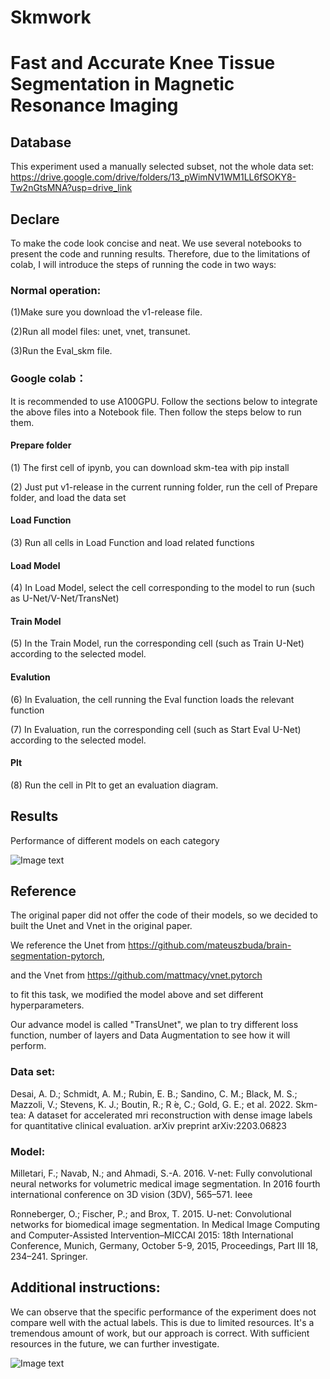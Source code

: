 # Skmwork
# Fast and Accurate Knee Tissue Segmentation in Magnetic Resonance Imaging

## Database
This experiment used a manually selected subset, not the whole data set:
https://drive.google.com/drive/folders/13_pWimNV1WM1LL6fSOKY8-Tw2nGtsMNA?usp=drive_link

## Declare
To make the code look concise and neat. We use several notebooks to present the code and running results. Therefore, due to the limitations of colab, I will introduce the steps of running the code in two ways:

### Normal operation:
(1)Make sure you download the v1-release file.

(2)Run all model files: unet, vnet, transunet.

(3)Run the Eval_skm file.

### Google colab：
It is recommended to use A100GPU.
Follow the sections below to integrate the above files into a Notebook file. Then follow the steps below to run them.

#### Prepare folder
(1) The first cell of ipynb, you can download skm-tea with pip install

(2) Just put v1-release in the current running folder, run the cell of Prepare folder, and load the data set

#### Load Function
(3) Run all cells in Load Function and load related functions

#### Load Model
(4) In Load Model, select the cell corresponding to the model to run (such as U-Net/V-Net/TransNet)

#### Train Model
(5) In the Train Model, run the corresponding cell (such as Train U-Net) according to the selected model.

#### Evalution
(6) In Evaluation, the cell running the Eval function loads the relevant function

(7) In Evaluation, run the corresponding cell (such as Start Eval U-Net) according to the selected model.

#### Plt
(8) Run the cell in Plt to get an evaluation diagram.

## Results
Performance of different models on each category

![Image text](https://github.com/LULU-Li0720/skmwork/blob/main/Performance.png)

## Reference
The original paper did not offer the code of their models, so we decided to built the Unet and Vnet in the original paper.

We reference the Unet from https://github.com/mateuszbuda/brain-segmentation-pytorch,

and the Vnet from https://github.com/mattmacy/vnet.pytorch

to fit this task, we modified the model above and set different hyperparameters.

Our advance model is called "TransUnet", we plan to try different loss function, number of layers and Data Augmentation to see how it will perform.


### Data set:

Desai, A. D.; Schmidt, A. M.; Rubin, E. B.; Sandino, C. M.; Black, M. S.; Mazzoli, V.; Stevens, K. J.; Boutin, R.; R ́e, C.;
Gold, G. E.; et al. 2022. Skm-tea: A dataset for accelerated mri reconstruction with dense image labels for quantitative clinical evaluation. arXiv preprint arXiv:2203.06823

### Model:

Milletari, F.; Navab, N.; and Ahmadi, S.-A. 2016. V-net: Fully convolutional neural networks for volumetric medical image segmentation. In 2016 fourth international conference on 3D vision (3DV), 565–571. Ieee

Ronneberger, O.; Fischer, P.; and Brox, T. 2015. U-net: Convolutional networks for biomedical image segmentation. In Medical Image Computing and Computer-Assisted Intervention–MICCAI 2015: 18th International Conference, Munich, Germany, October 5-9, 2015, Proceedings, Part III 18, 234–241. Springer.

## Additional instructions:
We can observe that the specific performance of the experiment does not compare well with the actual labels. This is due to limited resources. It's a tremendous amount of work, but our approach is correct. With sufficient resources in the future, we can further investigate.

![Image text](https://github.com/LULU-Li0720/skmwork/blob/main/Comparison.png)
